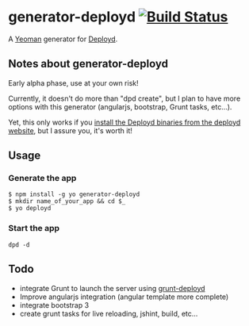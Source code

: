 # generator-deployd [![Build Status](https://secure.travis-ci.org/NicolasRitouet/generator-deployd.png?branch=master)](https://travis-ci.org/NicolasRitouet/generator-deployd)

A [Yeoman](http://yeoman.io) generator for [Deployd](http://deployd.com/).

## Notes about generator-deployd
Early alpha phase, use at your own risk!

Currently, it doesn't do more than "dpd create", but I plan to have more options with this generator (angularjs, bootstrap, Grunt tasks, etc...).

Yet, this only works if you [install the Deployd binaries from the deployd website](http://deployd.com/download.html), but I assure you, it's worth it!

## Usage
### Generate the app
```
$ npm install -g yo generator-deployd
$ mkdir name_of_your_app && cd $_
$ yo deployd
```

### Start the app
```
dpd -d
```

## Todo
- integrate Grunt to launch the server using [grunt-deployd](https://github.com/taras/grunt-deployd)
- Improve angularjs integration (angular template more complete)
- integrate bootstrap 3
- create grunt tasks for live reloading, jshint, build, etc...